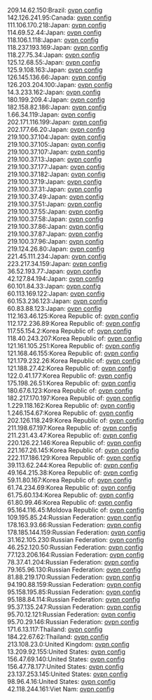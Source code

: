209.14.62.150:Brazil: [ovpn config](vpn/209_14_62_150.ovpn)  
142.126.241.95:Canada: [ovpn config](vpn/142_126_241_95.ovpn)  
111.106.170.218:Japan: [ovpn config](vpn/111_106_170_218.ovpn)  
114.69.52.44:Japan: [ovpn config](vpn/114_69_52_44.ovpn)  
118.106.1.118:Japan: [ovpn config](vpn/118_106_1_118.ovpn)  
118.237.193.169:Japan: [ovpn config](vpn/118_237_193_169.ovpn)  
118.27.75.34:Japan: [ovpn config](vpn/118_27_75_34.ovpn)  
125.12.68.55:Japan: [ovpn config](vpn/125_12_68_55.ovpn)  
125.9.108.163:Japan: [ovpn config](vpn/125_9_108_163.ovpn)  
126.145.136.66:Japan: [ovpn config](vpn/126_145_136_66.ovpn)  
126.203.204.100:Japan: [ovpn config](vpn/126_203_204_100.ovpn)  
14.3.233.162:Japan: [ovpn config](vpn/14_3_233_162.ovpn)  
180.199.209.4:Japan: [ovpn config](vpn/180_199_209_4.ovpn)  
182.158.82.186:Japan: [ovpn config](vpn/182_158_82_186.ovpn)  
1.66.34.119:Japan: [ovpn config](vpn/1_66_34_119.ovpn)  
202.171.116.199:Japan: [ovpn config](vpn/202_171_116_199.ovpn)  
202.177.66.20:Japan: [ovpn config](vpn/202_177_66_20.ovpn)  
219.100.37.104:Japan: [ovpn config](vpn/219_100_37_104.ovpn)  
219.100.37.105:Japan: [ovpn config](vpn/219_100_37_105.ovpn)  
219.100.37.107:Japan: [ovpn config](vpn/219_100_37_107.ovpn)  
219.100.37.13:Japan: [ovpn config](vpn/219_100_37_13.ovpn)  
219.100.37.177:Japan: [ovpn config](vpn/219_100_37_177.ovpn)  
219.100.37.182:Japan: [ovpn config](vpn/219_100_37_182.ovpn)  
219.100.37.19:Japan: [ovpn config](vpn/219_100_37_19.ovpn)  
219.100.37.31:Japan: [ovpn config](vpn/219_100_37_31.ovpn)  
219.100.37.49:Japan: [ovpn config](vpn/219_100_37_49.ovpn)  
219.100.37.51:Japan: [ovpn config](vpn/219_100_37_51.ovpn)  
219.100.37.55:Japan: [ovpn config](vpn/219_100_37_55.ovpn)  
219.100.37.58:Japan: [ovpn config](vpn/219_100_37_58.ovpn)  
219.100.37.86:Japan: [ovpn config](vpn/219_100_37_86.ovpn)  
219.100.37.87:Japan: [ovpn config](vpn/219_100_37_87.ovpn)  
219.100.37.96:Japan: [ovpn config](vpn/219_100_37_96.ovpn)  
219.124.26.80:Japan: [ovpn config](vpn/219_124_26_80.ovpn)  
221.45.111.234:Japan: [ovpn config](vpn/221_45_111_234.ovpn)  
223.217.34.159:Japan: [ovpn config](vpn/223_217_34_159.ovpn)  
36.52.193.77:Japan: [ovpn config](vpn/36_52_193_77.ovpn)  
42.127.84.194:Japan: [ovpn config](vpn/42_127_84_194.ovpn)  
60.101.84.33:Japan: [ovpn config](vpn/60_101_84_33.ovpn)  
60.113.169.122:Japan: [ovpn config](vpn/60_113_169_122.ovpn)  
60.153.236.123:Japan: [ovpn config](vpn/60_153_236_123.ovpn)  
60.83.88.123:Japan: [ovpn config](vpn/60_83_88_123.ovpn)  
112.163.46.125:Korea Republic of: [ovpn config](vpn/112_163_46_125.ovpn)  
112.172.236.89:Korea Republic of: [ovpn config](vpn/112_172_236_89.ovpn)  
117.55.154.2:Korea Republic of: [ovpn config](vpn/117_55_154_2.ovpn)  
118.40.243.207:Korea Republic of: [ovpn config](vpn/118_40_243_207.ovpn)  
121.161.105.251:Korea Republic of: [ovpn config](vpn/121_161_105_251.ovpn)  
121.168.46.155:Korea Republic of: [ovpn config](vpn/121_168_46_155.ovpn)  
121.179.232.26:Korea Republic of: [ovpn config](vpn/121_179_232_26.ovpn)  
121.188.27.42:Korea Republic of: [ovpn config](vpn/121_188_27_42.ovpn)  
122.0.41.177:Korea Republic of: [ovpn config](vpn/122_0_41_177.ovpn)  
175.198.26.51:Korea Republic of: [ovpn config](vpn/175_198_26_51.ovpn)  
180.67.6.123:Korea Republic of: [ovpn config](vpn/180_67_6_123.ovpn)  
182.217.170.197:Korea Republic of: [ovpn config](vpn/182_217_170_197.ovpn)  
1.229.118.162:Korea Republic of: [ovpn config](vpn/1_229_118_162.ovpn)  
1.246.154.67:Korea Republic of: [ovpn config](vpn/1_246_154_67.ovpn)  
202.126.118.249:Korea Republic of: [ovpn config](vpn/202_126_118_249.ovpn)  
211.198.67.197:Korea Republic of: [ovpn config](vpn/211_198_67_197.ovpn)  
211.231.43.47:Korea Republic of: [ovpn config](vpn/211_231_43_47.ovpn)  
220.126.22.146:Korea Republic of: [ovpn config](vpn/220_126_22_146.ovpn)  
221.167.26.145:Korea Republic of: [ovpn config](vpn/221_167_26_145.ovpn)  
222.117.186.129:Korea Republic of: [ovpn config](vpn/222_117_186_129.ovpn)  
39.113.62.244:Korea Republic of: [ovpn config](vpn/39_113_62_244.ovpn)  
49.164.215.38:Korea Republic of: [ovpn config](vpn/49_164_215_38.ovpn)  
59.11.80.167:Korea Republic of: [ovpn config](vpn/59_11_80_167.ovpn)  
61.74.234.69:Korea Republic of: [ovpn config](vpn/61_74_234_69.ovpn)  
61.75.60.134:Korea Republic of: [ovpn config](vpn/61_75_60_134.ovpn)  
61.80.99.46:Korea Republic of: [ovpn config](vpn/61_80_99_46.ovpn)  
95.164.116.45:Moldova Republic of: [ovpn config](vpn/95_164_116_45.ovpn)  
109.195.85.24:Russian Federation: [ovpn config](vpn/109_195_85_24.ovpn)  
178.163.93.66:Russian Federation: [ovpn config](vpn/178_163_93_66.ovpn)  
178.185.144.159:Russian Federation: [ovpn config](vpn/178_185_144_159.ovpn)  
31.162.105.230:Russian Federation: [ovpn config](vpn/31_162_105_230.ovpn)  
46.252.120.50:Russian Federation: [ovpn config](vpn/46_252_120_50.ovpn)  
77.123.206.164:Russian Federation: [ovpn config](vpn/77_123_206_164.ovpn)  
78.37.41.204:Russian Federation: [ovpn config](vpn/78_37_41_204.ovpn)  
79.165.96.130:Russian Federation: [ovpn config](vpn/79_165_96_130.ovpn)  
81.88.219.170:Russian Federation: [ovpn config](vpn/81_88_219_170.ovpn)  
94.190.88.159:Russian Federation: [ovpn config](vpn/94_190_88_159.ovpn)  
95.158.195.85:Russian Federation: [ovpn config](vpn/95_158_195_85.ovpn)  
95.188.84.114:Russian Federation: [ovpn config](vpn/95_188_84_114.ovpn)  
95.37.135.247:Russian Federation: [ovpn config](vpn/95_37_135_247.ovpn)  
95.70.12.121:Russian Federation: [ovpn config](vpn/95_70_12_121.ovpn)  
95.70.29.146:Russian Federation: [ovpn config](vpn/95_70_29_146.ovpn)  
171.6.13.117:Thailand: [ovpn config](vpn/171_6_13_117.ovpn)  
184.22.67.62:Thailand: [ovpn config](vpn/184_22_67_62.ovpn)  
213.108.23.0:United Kingdom: [ovpn config](vpn/213_108_23_0.ovpn)  
13.209.92.155:United States: [ovpn config](vpn/13_209_92_155.ovpn)  
156.47.69.140:United States: [ovpn config](vpn/156_47_69_140.ovpn)  
156.47.78.177:United States: [ovpn config](vpn/156_47_78_177.ovpn)  
23.137.253.145:United States: [ovpn config](vpn/23_137_253_145.ovpn)  
98.96.4.16:United States: [ovpn config](vpn/98_96_4_16.ovpn)  
42.118.244.161:Viet Nam: [ovpn config](vpn/42_118_244_161.ovpn)  
